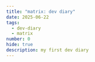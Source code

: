 ```yaml
---
title: "matrix: dev diary"
date: 2025-06-22
tags:
  - dev-diary
  - matrix
number: 0
hide: true
description: my first dev diary
---
```

